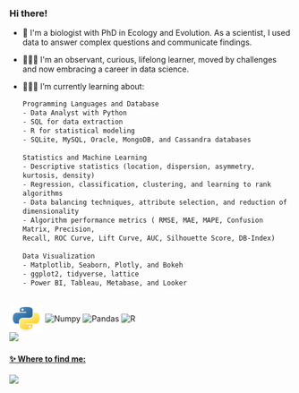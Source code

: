 ### Hi there!

- 🌱 I'm a biologist with PhD in Ecology and Evolution. As a scientist, I used data to answer complex questions and                communicate findings.
- 👩🏻‍🔬 I'm an observant, curious, lifelong learner, moved by challenges and now embracing a career in data science.
- 👩🏻‍💻 I’m currently learning about:
      
      Programming Languages and Database
      - Data Analyst with Python
      - SQL for data extraction
      - R for statistical modeling
      - SQLite, MySQL, Oracle, MongoDB, and Cassandra databases

      Statistics and Machine Learning
      - Descriptive statistics (location, dispersion, asymmetry, kurtosis, density)
      - Regression, classification, clustering, and learning to rank algorithms
      - Data balancing techniques, attribute selection, and reduction of
      dimensionality
      - Algorithm performance metrics ( RMSE, MAE, MAPE, Confusion Matrix, Precision, 
      Recall, ROC Curve, Lift Curve, AUC, Silhouette Score, DB-Index)
      
      Data Visualization
      - Matplotlib, Seaborn, Plotly, and Bokeh
      - ggplot2, tidyverse, lattice
      - Power BI, Tableau, Metabase, and Looker
      
<div style="display: inline_block"><br>
   <img align="center" alt="Python" height="50" width="60" 
   src="https://raw.githubusercontent.com/devicons/devicon/master/icons/python/python-original.svg">
   <img align="center" alt="Numpy" height="50" width="60" 
   src="https://cdn.jsdelivr.net/gh/devicons/devicon/icons/numpy/numpy-original-wordmark.svg">
  <img align="center" alt="Pandas" height="50" width="60"
  src="https://cdn.jsdelivr.net/gh/devicons/devicon/icons/pandas/pandas-original-wordmark.svg">        
  <img align="center" alt="R" height="50" width="60" 
   src="https://cdn.jsdelivr.net/gh/devicons/devicon/icons/r/r-original.svg" >
</div>

<div align="left">
  <a href="https://github.com/LidAlmeida">
  <img height="140em" src="https://github-readme-stats.vercel.app/api/top-langs/?username=LidAlmeida&layout=compact&langs_count=7&theme=radical"/>
</div>

#### ✨ Where to find me:
<div>
  <a href="https://www.linkedin.com/in/lidiane-cordeiro-de-almeida/" target="_blank"><img src="https://img.shields.io/badge/-LinkedIn-%230077B5?style=for-the-badge&logo=linkedin&logoColor=white" target="_blank"></a> 
</div>

 
 
  
 
  
